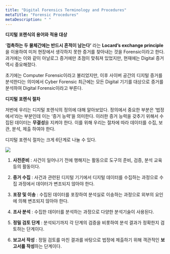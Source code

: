 ```yaml
---
title: "Digital Forensics Terminology and Procedures"
metaTitle: "Forensic Procedures"
metaDescription: " "
---
```


**디지털 포렌식의 용어와 적용 대상**

‘**접촉하는 두 물체간에는 반드시 흔적이 남는다’** 라는 **Locard’s exchange principle**을 이용하여 미처 현장에서 생각하지 못한 증거를 찾아내는 것을 Forensic이라고 한다. 과거에는 이와 같이 아날로그 증거에만 초점이 맞춰져 있었지만, 현재에는 Digital 증거 역시 중요해졌다.

초기에는 Computer Forensic이라고 불리었지만, 이후 사이버 공간의 디지털 증거를 분석한다는 의미에서 Cyber Forensic 최근에는 모든 Digital 기기를 대상으로 증거를 분석하여 Digital Forensic이라고 부른다.

 

**디지털 포렌식 절차**

저번에 우리는 디지털 포렌식의 정의에 대해 알아보았다. 정의에서 중요한 부분은 ‘법정에서’라는 부분인데 이는 ‘증거 능력’을 의미한다. 이러한 증거 능력을 갖추기 위해서 수집된 데이터는 **무결성**을 지켜야 한다. 이를 위해 우리는 절차에 따라 데이터를 수집, 보관, 분석, 제출 하여야 한다.

디지털 포렌식 절차는 크게 6단계로 나눌 수 있다.

![](C:\Users\user\Desktop\Forensic-For-Me\src\components\images\Forensic_procedures.png)

1. **사전준비** : 사건이 일어나기 전에 행해지는 활동으로 도구의 준비, 검증, 분석 교육 등의 활동이다.

2. **증거 수집** : 사건과 관련된 디지털 기기에서 디지털 데이터를 수집하는 과정으로 수집 과정에서 데이터가 변조되지 않아야 한다.

3. **포장 및 이송** : 수집된 데이터를 포장하여 분석실로 이송하는 과정으로 외부의 요인에 의해 변조되지 않아야 한다.

4. **조사 분석** : 수집한 데이터를 분석하는 과정으로 다양한 분석기술이 사용된다. 

5. **정밀 검토 단계** : 분석되기까지 각 단계의 검증을 비롯하여 분석 결과가 정확한지 검토하는 단계이다.

6. **보고서 작성** : 정밀 검토를 마친 결과를 바탕으로 법정에 제출하기 위해 객관적인 **보고서를 작성**하는 단계이다.

 

 